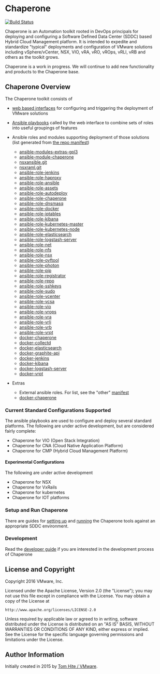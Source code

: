 Chaperone
=========
[![Build Status](https://travis-ci.org/vmware/chaperone.svg?branch=master)](https://travis-ci.org/vmware/chaperone)

Chaperone is an Automation toolkit rooted in DevOps principals for deploying
and configuring a Software Defined Data Center (SDDC) based Hybrid Cloud
Management platform. It is intended to expedite and standardize  "typical"
deployments and configuration of VMware solutions including vSphere/vCenter,
NSX, VIO, vRA, vRO, vROps, vRLI, vRB and others as the toolkit grows.

Chaperone is a work in progress.  We will continue to
add new functionality and products to the Chaperone base.


## Chaperone Overview

The Chaperone toolkit consists of
- [web based interfaces](https://github.com/vmware/chaperone-ui) for configuring and triggering the deployment of VMware solutions
- [Ansible playbooks](https://github.com/vmware/ansible-playbooks-chaperone) called by the web interface to combine sets of roles into useful groupings of features
- Ansible roles and modules supporting deployment of those solutions (list generated from [the repo manifest](vmwareorg.xml))
  - [ansible-modules-extras-gpl3](https://github.com/vmware/ansible-modules-extras-gpl3)
  - [ansible-module-chaperone](https://github.com/vmware/ansible-module-chaperone)
  - [nsxansible.git](https://github.com/vmware/nsxansible.git)
  - [nsxraml.git](https://github.com/vmware/nsxraml.git)
  - [ansible-role-jenkins](https://github.com/vmware/ansible-role-jenkins)
  - [ansible-role-haproxy](https://github.com/vmware/ansible-role-haproxy)
  - [ansible-role-ansible](https://github.com/vmware/ansible-role-ansible)
  - [ansible-role-assets](https://github.com/vmware/ansible-role-assets)
  - [ansible-role-autodeploy](https://github.com/vmware/ansible-role-autodeploy)
  - [ansible-role-chaperone](https://github.com/vmware/ansible-role-chaperone)
  - [ansible-role-dnsmasq](https://github.com/vmware/ansible-role-dnsmasq)
  - [ansible-role-docker](https://github.com/vmware/ansible-role-docker)
  - [ansible-role-iptables](https://github.com/vmware/ansible-role-iptables)
  - [ansible-role-kibana](https://github.com/vmware/ansible-role-kibana)
  - [ansible-role-kubernetes-master](https://github.com/vmware/ansible-role-kubernetes-master)
  - [ansible-role-kubernetes-node](https://github.com/vmware/ansible-role-kubernetes-node)
  - [ansible-role-elasticsearch](https://github.com/vmware/ansible-role-elasticsearch)
  - [ansible-role-logstash-server](https://github.com/vmware/ansible-role-logstash-server)
  - [ansible-role-net](https://github.com/vmware/ansible-role-net)
  - [ansible-role-nfs](https://github.com/vmware/ansible-role-nfs)
  - [ansible-role-nsx](https://github.com/vmware/ansible-role-nsx)
  - [ansible-role-ovftool](https://github.com/vmware/ansible-role-ovftool)
  - [ansible-role-photon](https://github.com/vmware/ansible-role-photon)
  - [ansible-role-pip](https://github.com/vmware/ansible-role-pip)
  - [ansible-role-registrator](https://github.com/vmware/ansible-role-registrator)
  - [ansible-role-repo](https://github.com/vmware/ansible-role-repo)
  - [ansible-role-sshkeys](https://github.com/vmware/ansible-role-sshkeys)
  - [ansible-role-sudo](https://github.com/vmware/ansible-role-sudo)
  - [ansible-role-vcenter](https://github.com/vmware/ansible-role-vcenter)
  - [ansible-role-vcsa](https://github.com/vmware/ansible-role-vcsa)
  - [ansible-role-vio](https://github.com/vmware/ansible-role-vio)
  - [ansible-role-vrops](https://github.com/vmware/ansible-role-vrops)
  - [ansible-role-vra](https://github.com/vmware/ansible-role-vra)
  - [ansible-role-vrli](https://github.com/vmware/ansible-role-vrli)
  - [ansible-role-vrb](https://github.com/vmware/ansible-role-vrb)
  - [ansible-role-vrpt](https://github.com/vmware/ansible-role-vrpt)
  - [docker-chaperone](https://github.com/vmware/docker-chaperone)
  - [docker-collectd](https://github.com/vmware/docker-collectd)
  - [docker-elasticsearch](https://github.com/vmware/docker-elasticsearch)
  - [docker-graphite-api](https://github.com/vmware/docker-graphite-api)
  - [docker-jenkins](https://github.com/vmware/docker-jenkins)
  - [docker-kibana](https://github.com/vmware/docker-kibana)
  - [docker-logstash-server](https://github.com/vmware/docker-logstash-server)
  - [docker-vrpt](https://github.com/vmware/docker-vrpt)
  
- Extras
  - External ansible roles.  For list, see the "other" [manifest](other.xml)
  - [docker-chaperone](https://github.com/vmware/docker-chaperone)

### Current Standard Configurations Supported

The ansible playbooks are used to configure and deploy several standard platforms.
The following are under active development, but are considered fairly complete:

- Chaperone for VIO (Open Stack Integration)
- Chaperone for CNA (Cloud Native Application Platform)
- Chaperone for CMP (Hybrid Cloud Management Platform)

#### Experimental Configurations

The following are under active development
- Chaperone for NSX
- Chaperone for VxRails
- Chaperone for kubernetes
- Chaperone for IOT platforms

### Setup and Run Chaperone

There are guides for [setting up](docs/setup.md) and [running](docs/run.md)
the Chaperone tools against an appropriate SDDC environment.

### Development

Read the [developer guide](docs/developer.md) if you are interested in the
development process of Chaperone

## License and Copyright

Copyright 2016 VMware, Inc.

Licensed under the Apache License, Version 2.0 (the "License");
you may not use this file except in compliance with the License.
You may obtain a copy of the License at

    http://www.apache.org/licenses/LICENSE-2.0

Unless required by applicable law or agreed to in writing, software
distributed under the License is distributed on an "AS IS" BASIS,
WITHOUT WARRANTIES OR CONDITIONS OF ANY KIND, either express or implied.
See the License for the specific language governing permissions and
limitations under the License.


## Author Information

Initially created in 2015 by [Tom Hite / VMware](http://www.vmware.com/).
